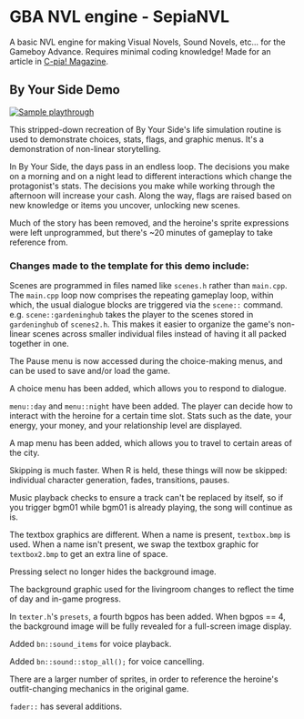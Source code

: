 # GBA NVL engine - SepiaNVL
A basic NVL engine for making Visual Novels, Sound Novels, etc... for the Gameboy Advance.
Requires minimal coding knowledge!
Made for an article in [C-pia! Magazine](https://c-pia.github.io/). 

## By Your Side Demo

[![Sample playthrough](https://img.youtube.com/vi/j8_eqLiX0r8/0.jpg)](https://www.youtube.com/watch?v=j8_eqLiX0r8)

This stripped-down recreation of By Your Side's life simulation routine is used to demonstrate choices, stats, flags, and graphic menus. It's a demonstration of non-linear storytelling.

In By Your Side, the days pass in an endless loop. The decisions you make on a morning and on a night lead to different interactions which change the protagonist's stats. The decisions you make while working through the afternoon will increase your cash. Along the way, flags are raised based on new knowledge or items you uncover, unlocking new scenes.

Much of the story has been removed, and the heroine's sprite expressions were left unprogrammed, but there's ~20 minutes of gameplay to take reference from.

### Changes made to the template for this demo include:

Scenes are programmed in files named like `scenes.h` rather than `main.cpp`. The `main.cpp` loop now comprises the repeating gameplay loop, within which, the usual dialogue blocks are triggered via the `scene::` command. e.g. `scene::gardeninghub` takes the player to the scenes stored in `gardeninghub` of `scenes2.h`. This makes it easier to organize the game's non-linear scenes across smaller individual files instead of having it all packed together in one.

The Pause menu is now accessed during the choice-making menus, and can be used to save and/or load the game.

A choice menu has been added, which allows you to respond to dialogue.

`menu::day` and `menu::night` have been added. The player can decide how to interact with the heroine for a certain time slot. Stats such as the date, your energy, your money, and your relationship level are displayed.

A map menu has been added, which allows you to travel to certain areas of the city.

Skipping is much faster. When R is held, these things will now be skipped: individual character generation, fades, transitions, pauses.

Music playback checks to ensure a track can't be replaced by itself, so if you trigger bgm01 while bgm01 is already playing, the song will continue as is.

The textbox graphics are different. When a name is present, `textbox.bmp` is used. When a name isn't present, we swap the textbox graphic for `textbox2.bmp` to get an extra line of space.

Pressing select no longer hides the background image.

The background graphic used for the livingroom changes to reflect the time of day and in-game progress.

In `texter.h`'s `presets`, a fourth bgpos has been added. When bgpos == 4, the background image will be fully revealed for a full-screen image display.

Added `bn::sound_items` for voice playback.

Added `bn::sound::stop_all();` for voice cancelling.

There are a larger number of sprites, in order to reference the heroine's outfit-changing mechanics in the original game.

`fader::` has several additions.




